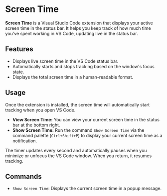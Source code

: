 # Screen Time

**Screen Time** is a Visual Studio Code extension that displays your active screen time in the status bar. It helps you keep track of how much time you've spent working in VS Code, updating live in the status bar.

## Features

- Displays live screen time in the VS Code status bar.
- Automatically starts and stops tracking based on the window's focus state.
- Displays the total screen time in a human-readable format.

## Usage

Once the extension is installed, the screen time will automatically start tracking when you open VS Code.

- **View Screen Time:** You can view your current screen time in the status bar at the bottom right.
- **Show Screen Time:** Run the command `Show Screen Time` via the command palette (`Ctrl+Shift+P`) to display your current screen time as a notification.

The timer updates every second and automatically pauses when you minimize or unfocus the VS Code window. When you return, it resumes tracking.

## Commands

- `Show Screen Time`: Displays the current screen time in a popup message.